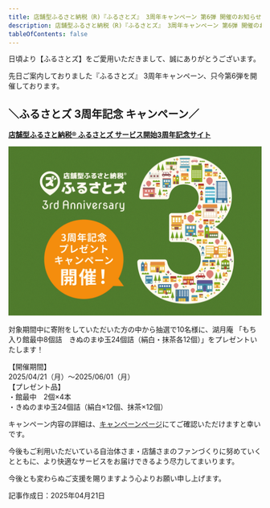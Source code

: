 ```yaml
---
title: 店舗型ふるさと納税（R)『ふるさとズ』 3周年キャンペーン 第6弾 開催のお知らせ
description: 店舗型ふるさと納税（R)『ふるさとズ』 3周年キャンペーン 第6弾 開催のお知らせ
tableOfContents: false
---
```


日頃より【ふるさとズ】をご愛用いただきまして、誠にありがとうございます。  

先日ご案内しておりました『ふるさとズ』 3周年キャンペーン、只今第6弾を開催しております。  


## ＼ふるさとズ 3周年記念 キャンペーン／  

**[店舗型ふるさと納税® ふるさとズ サービス開始3周年記念サイト](https://anniversary.furusatos.com/3rd/)**  

![](../../../assets/images/info_241101-3thcp_01.jpg)

対象期間中に寄附をしていただいた方の中から抽選で10名様に、湖月庵 「もち入り館最中8個詰　きぬのまゆ玉24個詰（絹白・抹茶各12個）」をプレゼントいたします！  

【開催期間】  
2025/04/21（月）～2025/06/01（月）   
【プレゼント品】  
・館最中　2個×4本  
・きぬのまゆ玉24個詰（絹白×12個、抹茶×12個）  

キャンペーン内容の詳細は、[キャンペーンページ](https://anniversary.furusatos.com/3rd/cp06/)にてご確認いただけますと幸いです。  

今後もご利用いただいている自治体さま・店舗さまのファンづくりに努めていくとともに、より快適なサービスをお届けできるよう尽力してまいります。  

今後とも変わらぬご支援を賜りますよう心よりお願い申し上げます。  
 


記事作成日：2025年04月21日